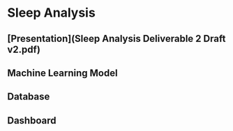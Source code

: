 # Sleep Analysis

## [Presentation](Sleep Analysis Deliverable 2 Draft v2.pdf)

## Machine Learning Model

## Database

## Dashboard
